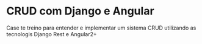 # CRUD com Django e Angular
 Case te treino para entender e implementar um sistema CRUD utilizando as tecnologis Django Rest e Angular2+
